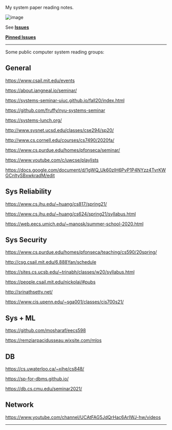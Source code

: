 My system paper reading notes.


![image](https://user-images.githubusercontent.com/7352163/142090379-91284705-8b32-4b75-a390-fdfd7ff981e6.png)



See [**Issues**](https://github.com/pentium3/sys_reading/issues)

[**Pinned Issues**](https://github.com/pentium3/sys_reading/milestone/1)

---------------------------------------------

Some public computer system reading groups:

## General

https://www.csail.mit.edu/events

https://about.iangneal.io/seminar/

https://systems-seminar-uiuc.github.io/fall20/index.html

https://github.com/fruffy/nyu-systems-seminar

https://systems-lunch.org/

http://www.sysnet.ucsd.edu/classes/cse294/sp20/

http://www.cs.cornell.edu/courses/cs7490/2020fa/

https://www.cs.purdue.edu/homes/pfonseca/seminar/

https://www.youtube.com/c/uwcse/playlists

https://docs.google.com/document/d/1gWQ_Uk60zIH6PvP1P4NYzz4TvrKWGCnltySBxwkradM/edit

## Sys Reliability

https://www.cs.jhu.edu/~huang/cs817/spring21/

https://www.cs.jhu.edu/~huang/cs624/spring21/syllabus.html

https://web.eecs.umich.edu/~manosk/summer-school-2020.html

## Sys Security

https://www.cs.purdue.edu/homes/pfonseca/teaching/cs590/20spring/

http://csg.csail.mit.edu/6.888Yan/schedule

https://sites.cs.ucsb.edu/~trinabh/classes/w20/syllabus.html

https://people.csail.mit.edu/nickolai/#pubs

http://srinathsetty.net/

https://www.cis.upenn.edu/~sga001/classes/cis700s21/

## Sys + ML

https://github.com/mosharaf/eecs598

https://remziarpacidusseau.wixsite.com/mlos

## DB

https://cs.uwaterloo.ca/~xihe/cs848/

https://sp-for-dbms.github.io/

https://db.cs.cmu.edu/seminar2021/

## Network

https://www.youtube.com/channel/UCAtFAG5JdQrHac6ArIWJ-hw/videos

---------------------------------------------
